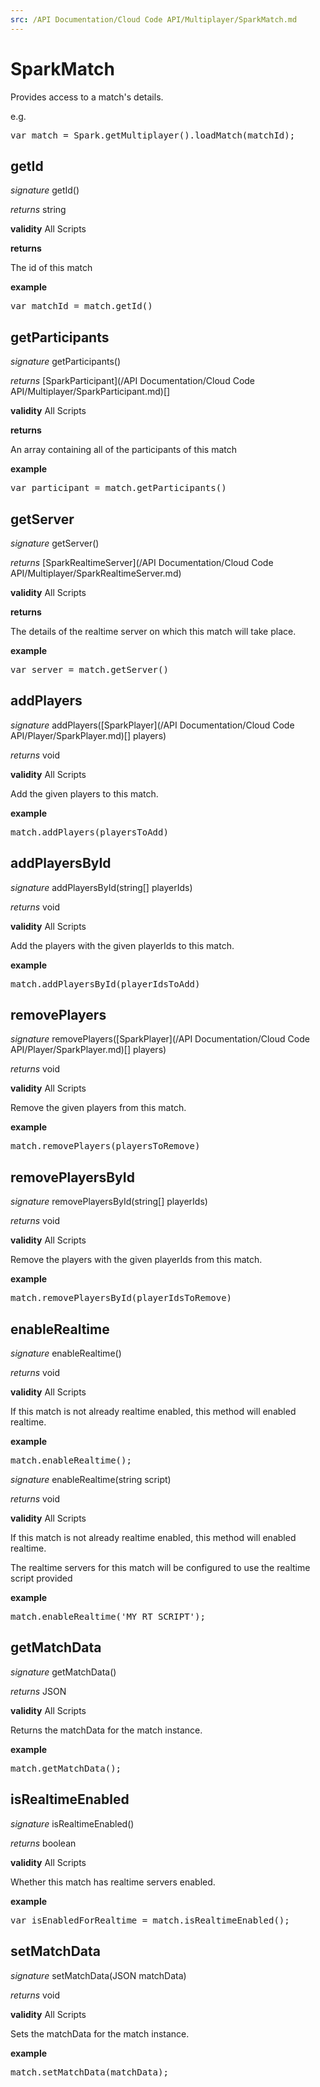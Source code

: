 ```yaml
---
src: /API Documentation/Cloud Code API/Multiplayer/SparkMatch.md
---
```


# SparkMatch

Provides access to a match's details.

e.g.

<pre rel="highlighter" code-brush="js" contenteditable="false">var match = Spark.getMultiplayer().loadMatch(matchId);</pre>



## getId

_signature_ getId()</p>

_returns_ string</p>

<b>validity</b> All Scripts

<b>returns</b>

The id of this match

<b>example</b>

<pre rel="highlighter" code-brush="js" contenteditable="false">var matchId = match.getId()</pre>


## getParticipants

_signature_ getParticipants()</p>

_returns_ [SparkParticipant](/API Documentation/Cloud Code API/Multiplayer/SparkParticipant.md)[]</p>

<b>validity</b> All Scripts

<b>returns</b>

An array containing all of the participants of this match

<b>example</b>

<pre rel="highlighter" code-brush="js" contenteditable="false">var participant = match.getParticipants()</pre>


## getServer

_signature_ getServer()</p>

_returns_ [SparkRealtimeServer](/API Documentation/Cloud Code API/Multiplayer/SparkRealtimeServer.md)</p>

<b>validity</b> All Scripts

<b>returns</b>

The details of the realtime server on which this match will take place.

<b>example</b>

<pre rel="highlighter" code-brush="js" contenteditable="false">var server = match.getServer()</pre>


## addPlayers

_signature_ addPlayers([SparkPlayer](/API Documentation/Cloud Code API/Player/SparkPlayer.md)[] players)</p>

_returns_ void</p>

<b>validity</b> All Scripts

Add the given players to this match.

<b>example</b>

<pre rel="highlighter" code-brush="js" contenteditable="false">match.addPlayers(playersToAdd)</pre>


## addPlayersById

_signature_ addPlayersById(string[] playerIds)</p>

_returns_ void</p>

<b>validity</b> All Scripts

Add the players with the given playerIds to this match.

<b>example</b>

<pre rel="highlighter" code-brush="js" contenteditable="false">match.addPlayersById(playerIdsToAdd)</pre>


## removePlayers

_signature_ removePlayers([SparkPlayer](/API Documentation/Cloud Code API/Player/SparkPlayer.md)[] players)</p>

_returns_ void</p>

<b>validity</b> All Scripts

Remove the given players from this match.

<b>example</b>

<pre rel="highlighter" code-brush="js" contenteditable="false">match.removePlayers(playersToRemove)</pre>


## removePlayersById

_signature_ removePlayersById(string[] playerIds)</p>

_returns_ void</p>

<b>validity</b> All Scripts

Remove the players with the given playerIds from this match.

<b>example</b>

<pre rel="highlighter" code-brush="js" contenteditable="false">match.removePlayersById(playerIdsToRemove)</pre>


## enableRealtime

_signature_ enableRealtime()</p>

_returns_ void</p>

<b>validity</b> All Scripts

If this match is not already realtime enabled, this method will enabled realtime.

<b>example</b>

<pre rel="highlighter" code-brush="js" contenteditable="false">match.enableRealtime();</pre>


_signature_ enableRealtime(string script)</p>

_returns_ void</p>

<b>validity</b> All Scripts

If this match is not already realtime enabled, this method will enabled realtime.

The realtime servers for this match will be configured to use the realtime script provided

<b>example</b>

<pre rel="highlighter" code-brush="js" contenteditable="false">match.enableRealtime('MY_RT_SCRIPT');</pre>


## getMatchData

_signature_ getMatchData()</p>

_returns_ JSON</p>

<b>validity</b> All Scripts

Returns the matchData for the match instance.

<b>example</b>

<pre rel="highlighter" code-brush="js" contenteditable="false">match.getMatchData();</pre>


## isRealtimeEnabled

_signature_ isRealtimeEnabled()</p>

_returns_ boolean</p>

<b>validity</b> All Scripts

Whether this match has realtime servers enabled.

<b>example</b>

<pre rel="highlighter" code-brush="js" contenteditable="false">var isEnabledForRealtime = match.isRealtimeEnabled();</pre>


## setMatchData

_signature_ setMatchData(JSON matchData)</p>

_returns_ void</p>

<b>validity</b> All Scripts

Sets the matchData for the match instance.

<b>example</b>

<pre rel="highlighter" code-brush="js" contenteditable="false">match.setMatchData(matchData);</pre>


